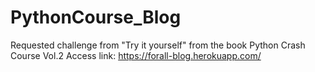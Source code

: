 # PythonCourse_Blog
Requested challenge from "Try it yourself" from the book Python Crash Course Vol.2
Access link: https://forall-blog.herokuapp.com/
